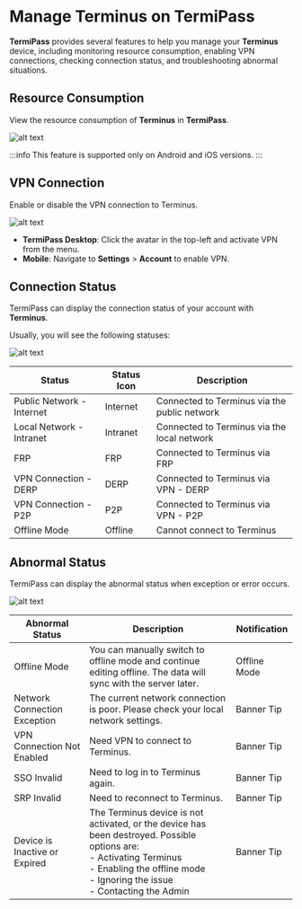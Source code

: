 # Manage Terminus on TermiPass

**TermiPass** provides several features to help you manage your **Terminus** device, including monitoring resource consumption, enabling VPN connections, checking connection status, and troubleshooting abnormal situations.  

## Resource Consumption 

View the resource consumption of **Terminus** in **TermiPass**.

![alt text](/images/how-to/termipass/resource.jpg)

:::info
This feature is supported only on Android and iOS versions.
:::

## VPN Connection

Enable or disable the VPN connection to Terminus.

![alt text](/images/how-to/termipass/vpn.jpg)

- **TermiPass Desktop**: Click the avatar in the top-left and activate VPN from the menu.
- **Mobile**: Navigate to **Settings** > **Account** to enable VPN.

## Connection Status

TermiPass can display the connection status of your account with **Terminus**.

Usually, you will see the following statuses:

![alt text](/images/how-to/termipass/connection_status.jpg)

| Status                      | Status Icon | Description                                     |
| --------------------------- | ----------- | ----------------------------------------------- |
| Public Network - Internet   | Internet    | Connected to Terminus via the public network    |
| Local Network - Intranet    | Intranet    | Connected to Terminus via the local network     |
| FRP                         | FRP         | Connected to Terminus via FRP                   |
| VPN Connection - DERP       | DERP        | Connected to Terminus via VPN - DERP            |
| VPN Connection - P2P        | P2P         | Connected to Terminus via VPN - P2P             |
| Offline Mode                | Offline             | Cannot connect to Terminus              |

## Abnormal Status

TermiPass can display the abnormal status when exception or error occurs. 

![alt text](/images/how-to/termipass/abnormal_status.jpg)


| Abnormal Status       | Description                                                                                       | Notification |
| --------------------- | ------------------------------------------------------------------------------------------------- | ------------ |
| Offline Mode        | You can manually switch to offline mode and continue editing offline. The data will sync with the server later. | Offline Mode |
| Network Connection Exception    | The current network connection is poor. Please check your local network settings.                  | Banner Tip   |
| VPN Connection Not Enabled | Need VPN to connect to Terminus.	| Banner Tip   |
| SSO Invalid | Need to log in to Terminus again.	| Banner Tip   |
| SRP Invalid | Need to reconnect to Terminus.	| Banner Tip   |
| Device is Inactive or Expired | The Terminus device is not activated, or the device has been destroyed. Possible options are: <br> - Activating Terminus<br>- Enabling the offline mode <br>- Ignoring the issue <br> - Contacting the Admin  | Banner Tip   |
